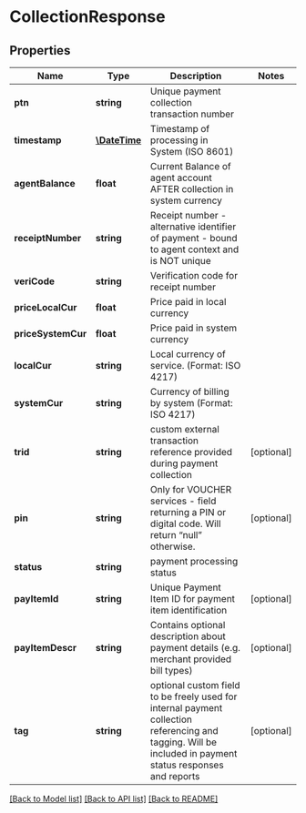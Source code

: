 # CollectionResponse

## Properties
Name | Type | Description | Notes
------------ | ------------- | ------------- | -------------
**ptn** | **string** | Unique payment collection transaction number | 
**timestamp** | [**\DateTime**](\DateTime.md) | Timestamp of processing in  System (ISO 8601) | 
**agentBalance** | **float** | Current Balance of agent account AFTER collection in system currency | 
**receiptNumber** | **string** | Receipt number - alternative identifier of payment - bound to agent context and is NOT unique | 
**veriCode** | **string** | Verification code for receipt number | 
**priceLocalCur** | **float** | Price paid in local currency | 
**priceSystemCur** | **float** | Price paid in system currency | 
**localCur** | **string** | Local currency of service. (Format: ISO 4217) | 
**systemCur** | **string** | Currency of billing by  system (Format: ISO 4217) | 
**trid** | **string** | custom external transaction reference provided during payment collection | [optional] 
**pin** | **string** | Only for VOUCHER services - field returning a PIN or digital code. Will return “null” otherwise. | [optional] 
**status** | **string** | payment processing status | 
**payItemId** | **string** | Unique  Payment Item ID for payment item identification | [optional] 
**payItemDescr** | **string** | Contains optional description about payment details (e.g. merchant provided bill types) | [optional] 
**tag** | **string** | optional custom field to be freely used for internal payment collection referencing and tagging. Will be included in payment status responses and reports | [optional] 

[[Back to Model list]](../../README.md#documentation-for-models) [[Back to API list]](../../README.md#documentation-for-api-endpoints) [[Back to README]](../../README.md)

